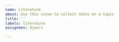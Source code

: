 ```yaml
---
name: Literature
about: Use this issue to collect notes on a topic
title: ''
labels: literature
assignees: djuers

---
```



